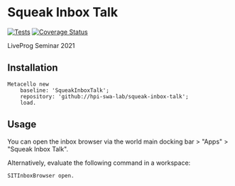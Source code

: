 # Squeak Inbox Talk

[![Tests](https://github.com/hpi-swa-lab/squeak-inbox-talk/actions/workflows/tests.yml/badge.svg)](https://github.com/hpi-swa-lab/squeak-inbox-talk/actions)
[![Coverage Status](https://coveralls.io/repos/github/hpi-swa-lab/squeak-inbox-talk/badge.svg?branch=main)](https://coveralls.io/github/hpi-swa-lab/squeak-inbox-talk)

LiveProg Seminar 2021

## Installation

```smalltalk
Metacello new
    baseline: 'SqueakInboxTalk';
    repository: 'github://hpi-swa-lab/squeak-inbox-talk';
    load.
```

## Usage

You can open the inbox browser via the world main docking bar > "Apps" > "Squeak Inbox Talk".

Alternatively, evaluate the following command in a workspace:

```smalltalk
SITInboxBrowser open.
```
